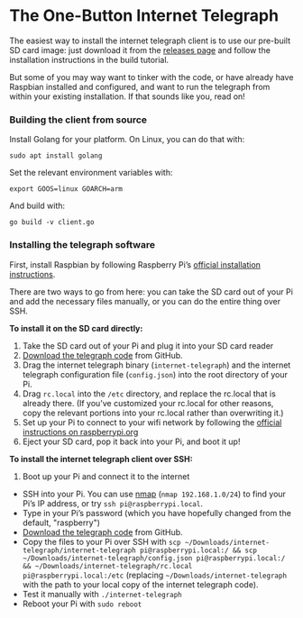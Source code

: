 # The One-Button Internet Telegraph

The easiest way to install the internet telegraph client is to use our pre-built SD card image: just download it from the [releases page](https://github.com/TheAutodidacts/InternetTelegraph/releases) and follow the installation instructions in the build tutorial.

But some of you may way want to tinker with the code, or have already have Raspbian installed and configured, and want to run the telegraph from within your existing installation. If that sounds like you, read on!

### Building the client from source

Install Golang for your platform. On Linux, you can do that with:

```
sudo apt install golang
```

Set the relevant environment variables with:

```
export GOOS=linux GOARCH=arm
```

And build with:

```
go build -v client.go
```

### Installing the telegraph software

First, install Raspbian by following Raspberry Pi’s [official installation instructions](https://www.raspberrypi.org/documentation/installation/).

There are two ways to go from here: you can take the SD card out of your Pi and add the necessary files manually, or you can do the entire thing over SSH.

**To install it on the SD card directly:**

1. Take the SD card out of your Pi and plug it into your SD card reader
2. [Download the telegraph code](https://github.com/TheAutodidacts/InternetTelegraph/archive/master.zip) from GitHub.
3. Drag the internet telegraph binary (`internet-telegraph`) and the internet telegraph configuration file (`config.json`) into the root directory of your Pi.
4. Drag `rc.local` into the `/etc` directory, and replace the rc.local that is already there. (If you’ve customized your rc.local for other reasons, copy the relevant portions into your rc.local rather than overwriting it.)
5. Set up your Pi to connect to your wifi network by following the [official instructions on raspberrypi.org](https://www.raspberrypi.org/documentation/configuration/wireless/wireless-cli.md)
6. Eject your SD card, pop it back into your Pi, and boot it up!

**To install the internet telegraph client over SSH:**

1. Boot up your Pi and connect it to the internet
- SSH into your Pi. You can use [nmap](http://nmap.org) (`nmap 192.168.1.0/24`) to find your Pi’s IP address, or try `ssh pi@raspberrypi.local`.
- Type in your Pi’s password (which you have hopefully changed from the default, "raspberry")
- [Download the telegraph code](https://github.com/TheAutodidacts/InternetTelegraph/archive/master.zip) from GitHub.
- Copy the files to your Pi over SSH with ```scp ~/Downloads/internet-telegraph/internet-telegraph pi@raspberrypi.local:/ && scp ~/Downloads/internet-telegraph/config.json pi@raspberrypi.local:/ && ~/Downloads/internet-telegraph/rc.local pi@raspberrypi.local:/etc``` (replacing `~/Downloads/internet-telegraph` with the path to your local copy of the internet telegraph code).
- Test it manually with `./internet-telegraph`
- Reboot your Pi with `sudo reboot`
